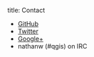 title: Contact

 - [GitHub](https://github.com/NathanW2)
 - [Twitter](https://twitter.com/madmanwoo)
 - [Google+](https://plus.google.com/u/0/109990125267312011029/posts)
 - nathanw (#qgis) on IRC 